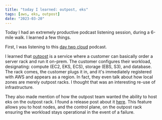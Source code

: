 ```yaml
---
title: "today I learned: outpost, eks"
tags: [aws, eks, outpost]
date: "2023-03-20"
---
```


Today I had an extremely productive podcast listening session, during a 6-mile walk. I learned a few things.

First, I was listening to this [day two cloud](https://daytwocloud.io/podcast/day-two-cloud-180-understanding-aws-ec2-at-the-edge/) podcast.

I learned that [outpost](https://aws.amazon.com/outposts) is a service where a customer can basically order a server rack and run it on-prem. The customer configures their workload, designating: compute (EC2, EKS, ECS), storage (EBS, S3), and database. The rack comes, the customer plugs it in, and it's immediately registered with AWS and appears as a region. In fact, they even talk about how local zones are merely outpost racks. I thought that was an interesting re-use of infrastructure.

They also made mention of how the outpost team wanted the ability to host eks on the outpost rack. I found a release post about it [here](https://aws.amazon.com/blogs/aws/deploy-your-amazon-eks-clusters-locally-on-aws-outposts). This feature allows you to host nodes, and the control plane, on the outpost rack ensuring the workload stays operational in the event of a failure.
